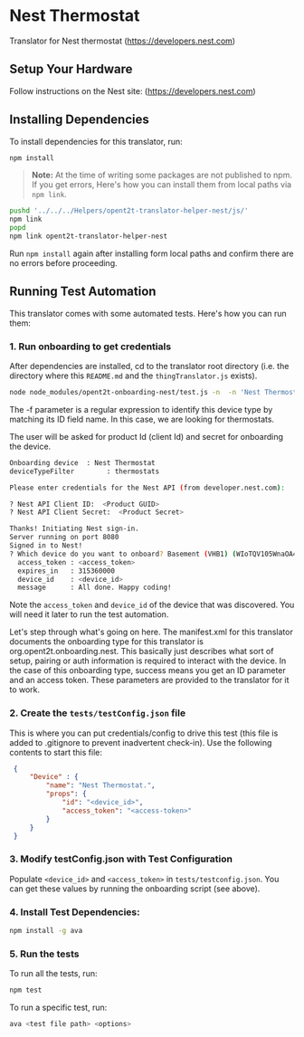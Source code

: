 # Nest Thermostat
Translator for Nest thermostat (https://developers.nest.com)

## Setup Your Hardware
Follow instructions on the Nest site: (https://developers.nest.com)

## Installing Dependencies
To install dependencies for this translator, run:

```bash
npm install
```

> **Note:** At the time of writing some packages are not published to npm. If you get errors, 
  Here's how you can install them from local paths via `npm link`.

```bash
pushd '../../../Helpers/opent2t-translator-helper-nest/js/'
npm link
popd
npm link opent2t-translator-helper-nest
```

Run `npm install` again after installing form local paths and confirm there are no errors before proceeding.

## Running Test Automation
This translator comes with some automated tests. Here's how you can run them:

### 1. Run onboarding to get credentials

After dependencies are installed, cd to the translator root directory (i.e. the directory where
this `README.md` and the `thingTranslator.js` exists).

```bash
node node_modules/opent2t-onboarding-nest/test.js -n  -n 'Nest Thermostat' -f 'thermostats'
```

The -f parameter is a regular expression to identify this device type by matching its ID field name. In this case, we are looking
for thermostats.

The user will be asked for product Id (client Id) and secret for onboarding the device.

```bash
Onboarding device  : Nest Thermostat
deviceTypeFilter        : thermostats

Please enter credentials for the Nest API (from developer.nest.com):

? Nest API Client ID:  <Product GUID>
? Nest API Client Secret:  <Product Secret>

Thanks! Initiating Nest sign-in.
Server running on port 8080
Signed in to Nest!
? Which device do you want to onboard? Basement (VHB1) (WIoTQV105WnaOA4-gcROVFQLiwepexno)
  access_token : <access_token>
  expires_in   : 315360000
  device_id    : <device_id>
  message      : All done. Happy coding!

```

Note the `access_token` and `device_id` of the device that was discovered. You will need it later to run the test automation.

Let's step through what's going on here. The manifest.xml for this translator documents the onboarding type
for this translator is org.opent2t.onboarding.nest. This basically just describes what sort of setup, pairing or
auth information is required to interact with the device. In the case of this onboarding type, success means you get
an ID parameter and an access token. These parameters are provided to the translator for it to work.

### 2. Create the `tests/testConfig.json` file
This is where you can put credentials/config to drive this test (this file is added to .gitignore
to prevent inadvertent check-in). Use the following contents to start this file:

   ```json
    {
        "Device" : {
            "name": "Nest Thermostat.",
            "props": { 
                "id": "<device_id>", 
                "access_token": "<access-token>" 
            }
        }
    }
   ```

### 3. Modify testConfig.json with Test Configuration
Populate `<device_id>` and `<access_token>` in `tests/testconfig.json`. You can get these values by running
the onboarding script (see above).

### 4. Install Test Dependencies:

```bash
npm install -g ava
```

### 5. Run the tests

To run all the tests, run:

```bash
npm test
```

To run a specific test, run:

```bash
ava <test file path> <options>
```

